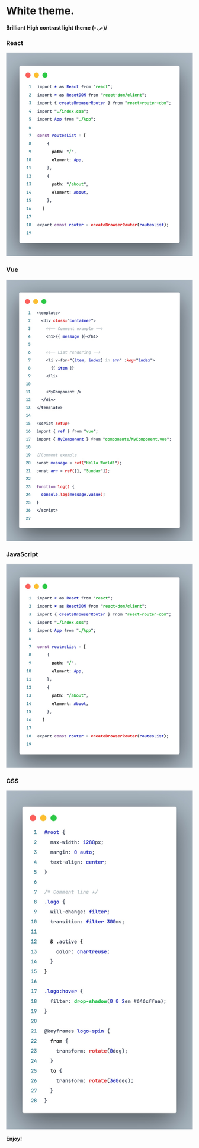# White theme.

#### Brilliant High contrast light theme (•◡•)/

### React

![React](/whitely-color-theme/assets/javascript.jpg)

### Vue

![Vue](/whitely-color-theme/assets/vue.jpg)

### JavaScript

![JavaScript](/whitely-color-theme/assets/javascript.jpg)

### CSS

![CSS](/whitely-color-theme/assets/css.jpg)

**Enjoy!**
